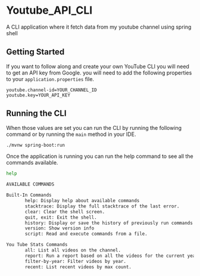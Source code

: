 # Youtube_API_CLI
A CLI application  where it fetch data from my youtube channel using spring shell


## Getting Started 

If you want to follow along and create your own YouTube CLI you will need to get an API key from Google.
you will need to add the following properties to your `application.properties` file.


```properties
youtube.channel-id=YOUR_CHANNEL_ID
youtube.key=YOUR_API_KEY
```


## Running the CLI

When those values are set you can run the CLI by running the following command or by running the `main` method in your
IDE.

```bash
./mvnw spring-boot:run
```

Once the application is running you can run the help command to see all the commands available.

```bash
help
```

```bash
AVAILABLE COMMANDS

Built-In Commands
       help: Display help about available commands
       stacktrace: Display the full stacktrace of the last error.
       clear: Clear the shell screen.
       quit, exit: Exit the shell.
       history: Display or save the history of previously run commands
       version: Show version info
       script: Read and execute commands from a file.

You Tube Stats Commands
       all: List all videos on the channel.
       report: Run a report based on all the videos for the current year.
       filter-by-year: Filter videos by year.
       recent: List recent videos by max count.

```
